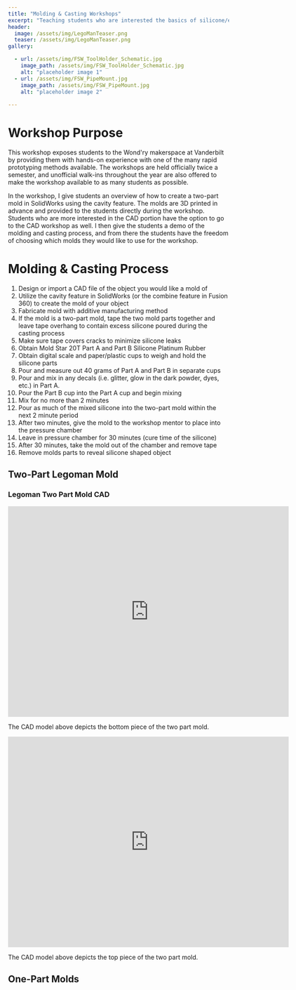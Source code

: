 ```yaml
---
title: "Molding & Casting Workshops"
excerpt: "Teaching students who are interested the basics of silicone/epoxy molding & casting with 3D printed two-part Legoman mold and more."
header:
  image: /assets/img/LegoManTeaser.png
  teaser: /assets/img/LegoManTeaser.png
gallery:

  - url: /assets/img/FSW_ToolHolder_Schematic.jpg
    image_path: /assets/img/FSW_ToolHolder_Schematic.jpg
    alt: "placeholder image 1"
  - url: /assets/img/FSW_PipeMount.jpg
    image_path: /assets/img/FSW_PipeMount.jpg
    alt: "placeholder image 2"
    
---
```


# Workshop Purpose

This workshop exposes students to the Wond'ry makerspace at Vanderbilt by providing them with hands-on experience with one of the many rapid prototyping methods available. The workshops are held officially twice a semester, and unofficial walk-ins throughout the year are also offered to make the workshop available to as many students as possible.

In the workshop, I give students an overview of how to create a two-part mold in SolidWorks using the cavity feature. The molds are 3D printed in advance and provided to the students directly during the workshop. Students who are more interested in the CAD portion have the option to go to the CAD workshop as well. I then give the students a demo of the molding and casting process, and from there the students have the freedom of choosing which molds they would like to use for the workshop.

# Molding & Casting Process

1. Design or import a CAD file of the object you would like a mold of
2. Utilize the cavity feature in SolidWorks (or the combine feature in Fusion 360) to create the mold of your object
3. Fabricate mold with additive manufacturing method
4. If the mold is a two-part mold, tape the two mold parts together and leave tape overhang to contain excess silicone poured during the casting process
5. Make sure tape covers cracks to minimize silicone leaks
6. Obtain Mold Star 20T Part A and Part B Silicone Platinum Rubber
7. Obtain digital scale and paper/plastic cups to weigh and hold the silicone parts
8. Pour and measure out 40 grams of Part A and Part B in separate cups
9. Pour and mix in any decals (i.e. glitter, glow in the dark powder, dyes, etc.) in Part A.
10. Pour the Part B cup into the Part A cup and begin mixing
11. Mix for no more than 2 minutes
12. Pour as much of the mixed silicone into the two-part mold within the next 2 minute period
13. After two minutes, give the mold to the workshop mentor to place into the pressure chamber
14. Leave in pressure chamber for 30 minutes (cure time of the silicone)
15. After 30 minutes, take the mold out of the chamber and remove tape
16. Remove molds parts to reveal silicone shaped object
## Two-Part Legoman Mold

### Legoman Two Part Mold CAD

<iframe src="https://vanderbilt800.autodesk360.com/shares/public/SHd38bfQT1fb47330c9949474d81dff60356?mode=embed" width="640" height="480" allowfullscreen="true" webkitallowfullscreen="true" mozallowfullscreen="true"  frameborder="0"></iframe>

The CAD model above depicts the bottom piece of the two part mold.

<iframe src="https://vanderbilt800.autodesk360.com/shares/public/SHd38bfQT1fb47330c998637882630af82b8?mode=embed" width="640" height="480" allowfullscreen="true" webkitallowfullscreen="true" mozallowfullscreen="true"  frameborder="0"></iframe>

The CAD model above depicts the top piece of the two part mold.

## One-Part Molds

